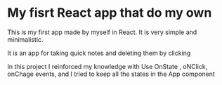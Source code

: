 # My fisrt React app that do my own

This is my first app made by myself in React. It is very simple and minimalistic.

It is an app for taking quick notes and deleting them by clicking

In this project I reinforced my knowledge with Use OnState , oNClick, onChage events,
and I tried to keep all the states in the App component
